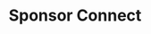 ---
title: Sponsor Connect
permalink: /sponsors/
layout: flow
js-package: sponsor
css-package: sponsor
description: >-
    Sponsor the biggest Arm Open Source Collaboration event. 
jumbotron:
    carousel-images:
        - /assets/images/content/hkg18-sponsor-bg-1.jpg
        - /assets/images/content/yvr18-sponsor-bg-1.jpg
        - /assets/images/content/yvr18-sponsor-bg-2.jpg
    buttons:
      - title: Download Prospectus
        icon: fa fa-download
        url: https://linaro.co/LinaroConnectSponsorshipProspectus
featured-images:
    - /assets/images/content/hkg18-sponsor-thumb-1.jpg
    - /assets/images/content/yvr18-sponsor-thumb-1.jpg
    - 
flow:
    - row: container_row 
      sections:
        - format: feature_block
          content:
            side_content:
                position: left
                type: slider
                content:
                    lightbox_enabled: true
                    seconds_per_slide: 5
                    nav: true
                    dots: false
                    xs_items: 1
                    sm_items: 1
                    md_items: 1
                    lg_items: 1 
                    items:
                        - image: /assets/images/content/hkg18-sponsor-thumb-1.jpg
                          title: HGK18 Sponsor Photo
                        - image: /assets/images/content/yvr18-sponsor-thumb-1.jpg
                          title: YVR18 Sponsor Photo 1
                        - image: /assets/images/content/yvr18-sponsor-bg-2.jpg
                          title: YVR18 Sponsor Photo 2
          title: Why sponsor Linaro Connect?
          text: >
              Linaro Connect San Diego 2019 will be the 26th Connect since Linaro started in June 2010. Hundreds of the world’s best Linux on Arm developers come to Linaro Connect each time because they know it is the leading place to meet with the global community and to learn about what is going on in the industry. Sponsorship of the event puts your brand in front of all the event attendees – both the 400+ on-site and all those who participate remotely, as well as the thousands who view the website and social media before, during and after the event.

              We offer bespoke packages to suit every budget. If you’d like to sponsor and have something specific in mind or would like to work with our team to create a sponsorship package specially designed to your company then get in touch!
          buttons:
            - title: Get in Touch
              url: "mailto:connect@linaro.org"
              class: btn-primary
              icon: fa fa-envelope
            - title: Download Prospectus
              url: https://linaro.co/LinaroConnectSponsorshipProspectus
              class: btn-primary
              icon: fa fa-download
    - row: custom_include_row
      source: sponsorship_benefits.html
---